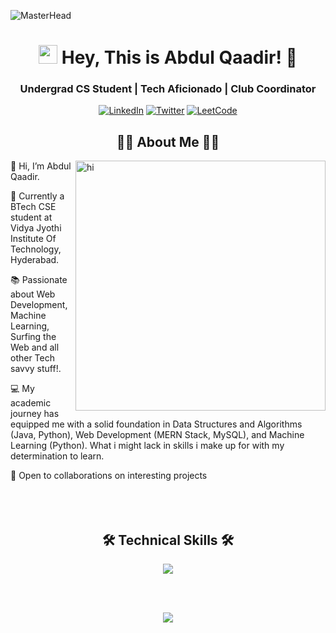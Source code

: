 ![MasterHead](https://images-wixmp-ed30a86b8c4ca887773594c2.wixmp.com/f/c83c004e-1370-4756-88e5-4071de797088/dfwtrdo-80c5b3ae-615f-4074-9f0e-c772659e4e79.gif?token=eyJ0eXAiOiJKV1QiLCJhbGciOiJIUzI1NiJ9.eyJzdWIiOiJ1cm46YXBwOjdlMGQxODg5ODIyNjQzNzNhNWYwZDQxNWVhMGQyNmUwIiwiaXNzIjoidXJuOmFwcDo3ZTBkMTg4OTgyMjY0MzczYTVmMGQ0MTVlYTBkMjZlMCIsIm9iaiI6W1t7InBhdGgiOiJcL2ZcL2M4M2MwMDRlLTEzNzAtNDc1Ni04OGU1LTQwNzFkZTc5NzA4OFwvZGZ3dHJkby04MGM1YjNhZS02MTVmLTQwNzQtOWYwZS1jNzcyNjU5ZTRlNzkuZ2lmIn1dXSwiYXVkIjpbInVybjpzZXJ2aWNlOmZpbGUuZG93bmxvYWQiXX0.3iKkKrjeG6eQFUmlq4I48HZ51hGyHGd_qHBelGyZuRo)

<h1 align="center"><img src="https://emojis.slackmojis.com/emojis/images/1531849430/4246/blob-sunglasses.gif?1531849430" width="30"/> Hey, This is Abdul Qaadir! 👋</h1>
<h3 align="center">Undergrad CS Student | Tech Aficionado | Club Coordinator</h3>
<p align="center">
    <a href="www.linkedin.com/in/b-abdul-qaadir-9822b523a" target="_blank"><img alt="LinkedIn" src="https://img.shields.io/badge/linkedin-%230077B5.svg?&style=for-the-badge&logo=linkedin&logoColor=white" /></a>
    <a href="https://x.com/4bdulqaadir" target="_blank"><img alt="Twitter" src="https://img.shields.io/badge/twitter-%2300ACEE.svg?&style=for-the-badge&logo=twitter&logoColor=white" /></a>
    <a href="https://leetcode.com/u/abdulqaadir883/" target="_blank"><img alt="LeetCode" src="https://img.shields.io/badge/LeetCode-%23FFA116.svg?&style=for-the-badge&logo=leetcode&logoColor=white" /></a>
</p>

<h2 align="center">👨‍💻 About Me 👨‍💻</h2>
<img align="right" alt="hi" width="400" src="https://cdn.dribbble.com/users/1059583/screenshots/4171367/media/5c8264a20b247115b68e6c2f4c97d5e6.gif">

👋 Hi, I’m Abdul Qaadir.

🔭 Currently a BTech CSE student at Vidya Jyothi Institute Of Technology, Hyderabad.

📚 Passionate about Web Development, Machine Learning, Surfing the Web and all other Tech savvy stuff!.

💻 My academic journey has equipped me with a solid foundation in Data Structures and Algorithms (Java, Python), Web Development (MERN Stack, MySQL), and Machine Learning (Python). What i might lack in skills i make up for with my determination to learn.

🤝 Open to collaborations on interesting projects
<br></br>
<br></br>

<h2 align="center">🛠️ Technical Skills 🛠️</h2>
<p align="center"> 
  <a href="github.com/4bdulQaadir "><a href="github.com/4bdulQaadir "><img src="https://skillicons.dev/icons?i=python,c,java,dsa,dbms,numpy,pandas,streamlit,html,css,mysql,mongodb,,pycharm,vscode,,github,git,sqlite,sklearn"> </a> </p>

<br></br>

<p align="center">
  <img src="https://capsule-render.vercel.app/api?type=waving&color=gradient&height=60&section=footer&textColor=ffffff&fontColor=ffffff"/>
</p>
